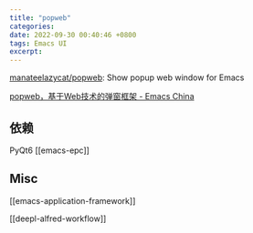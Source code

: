 ```yaml
---
title: "popweb"
categories: 
date: 2022-09-30 00:40:46 +0800
tags: Emacs UI
excerpt: 
---
```


[manateelazycat/popweb](https://github.com/manateelazycat/popweb): Show popup web window for Emacs

[popweb，基于Web技术的弹窗框架 - Emacs China](https://emacs-china.org/t/popweb-web/18892)


## 依赖

PyQt6
[[emacs-epc]]


## Misc

[[emacs-application-framework]]

[[deepl-alfred-workflow]]



